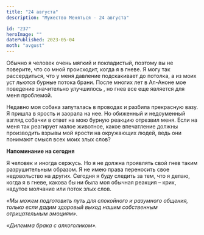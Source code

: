 ```yaml
---
title: "24 августа"
description: "Мужество Меняться - 24 августа"

id: "237"
heroImage: ""
datePublished: 2023-05-04
moth: "avgust"
---
```


Обычно я человек очень мягкий и покладистый, поэтому вы не поверите, что со
мной происходит, когда я в гневе. Я могу так рассердиться, что у меня давление
подскакивает до потолка, а из моих уст льются бурные потока брани. После
многих лет в Ал-Аноне мое поведение значительно улучшилось , но гнев все еще
является для меня проблемой.

Недавно моя собака запуталась в проводах и разбила прекрасную вазу. Я пришла в
ярость и заорала на нее. Но обиженный и недоуменный взгляд собачки в ответ на
мою бурную реакцию отрезвил меня. Если на меня так реагирует малое животное,
какое впечатление должны производить взрывы мой ярости на окружающих людей,
ведь они понимают смысл всех моих злых слов?

**Напоминание на сегодня**

Я человек и иногда сержусь. Но я не должна проявлять свой гнев таким
разрушительным образом. Я не имею права переносить свое недовольство на
других. Сегодня я буду следить за тем, что я делаю, когда я в гневе, какова бы
ни была моя обычная реакция – крик, надутое молчание или поток злых слов.

_«Мы можем подготовить путь для спокойного и разумного общения, только если
дадим здоровый выход нашим собственным отрицательным эмоциям»._

_«Дилемма брака с алкоголиком»._
